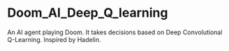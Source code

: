 # Doom_AI_Deep_Q_learning
An AI agent playing Doom. It takes decisions based on Deep Convolutional Q-Learning. Inspired by Hadelin.
